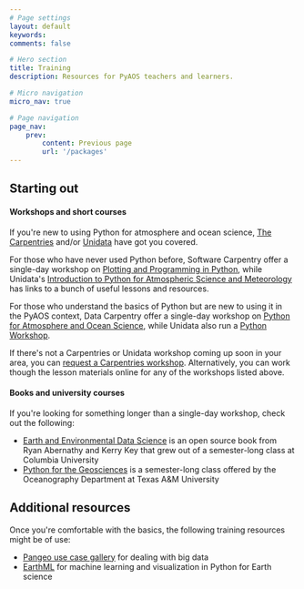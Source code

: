 ```yaml
---
# Page settings
layout: default
keywords:
comments: false

# Hero section
title: Training
description: Resources for PyAOS teachers and learners.

# Micro navigation
micro_nav: true

# Page navigation
page_nav:
    prev:
        content: Previous page
        url: '/packages'
---
```


## Starting out

#### Workshops and short courses

If you're new to using Python for atmosphere and ocean science,
[The Carpentries](https://carpentries.org/) and/or
[Unidata](https://unidata.github.io/python-training/) have got you covered. 

For those who have never used Python before,
Software Carpentry offer a single-day workshop on 
[Plotting and Programming in Python](http://swcarpentry.github.io/python-novice-gapminder/),
while Unidata's [Introduction to Python for Atmospheric Science and Meteorology](https://unidata.github.io/python-training/python/intro-to-python/)
has links to a bunch of useful lessons and resources.

For those who understand the basics of Python but are new to using it in the PyAOS context,
Data Carpentry offer a single-day workshop on 
[Python for Atmosphere and Ocean Science](https://carpentrieslab.github.io/python-aos-lesson/),
while Unidata also run a [Python Workshop](https://unidata.github.io/python-training/workshop/workshop-intro/).

If there's not a Carpentries or Unidata workshop coming up soon in your area,
you can [request a Carpentries workshop](https://carpentries.org/workshops/).
Alternatively, you can work though the lesson materials online
for any of the workshops listed above.


#### Books and university courses

If you're looking for something longer than a single-day workshop,
check out the following:
* [Earth and Environmental Data Science](https://earth-env-data-science.github.io)
is an open source book from Ryan Abernathy and Kerry Key that grew out of a
semester-long class at Columbia University
* [Python for the Geosciences](https://github.com/kthyng/python4geosciences)
is a semester-long class offered by the Oceanography Department at Texas A&M University


## Additional resources

Once you're comfortable with the basics,
the following training resources might be of use:
* [Pangeo use case gallery](https://pangeo.io/use_cases/index.html) for dealing with big data
* [EarthML](https://earthml.holoviz.org/index.html) for machine learning and visualization in Python for Earth science







